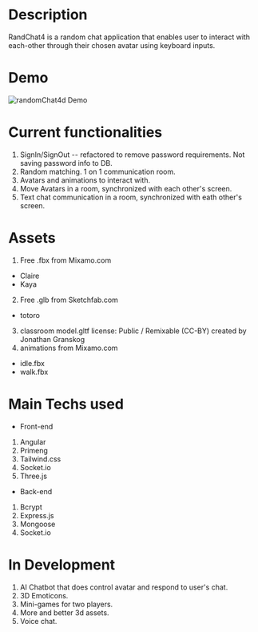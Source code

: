 # Description
RandChat4 is a random chat application that enables user to interact with each-other through their chosen avatar using keyboard inputs.

# Demo
![randomChat4d Demo](demo/RandChat4Demo.gif)
<!-- ![RandChat4Demo.gif](https://giphy.com/embed/zMNncyCgoWWXuwKvLO) -->

# Current functionalities
1. SignIn/SignOut -- refactored to remove password requirements. Not saving password info to DB.
2. Random matching. 1 on 1 communication room.
3. Avatars and animations to interact with.
4. Move Avatars in a room, synchronized with each other's screen.
5. Text chat communication in a room, synchronized with eath other's screen.

# Assets
1. Free .fbx from Mixamo.com
  - Claire
  - Kaya
2. Free .glb from Sketchfab.com
  - totoro
3. classroom model.gltf
  license: Public / Remixable (CC-BY)
  created by Jonathan Granskog
4. animations from Mixamo.com
  - idle.fbx
  - walk.fbx

# Main Techs used
- Front-end
1. Angular
2. Primeng
3. Tailwind.css
4. Socket.io
5. Three.js
- Back-end
1. Bcrypt
2. Express.js
3. Mongoose
4. Socket.io

# In Development
1. AI Chatbot that does control avatar and respond to user's chat.
2. 3D Emoticons.
3. Mini-games for two players.
4. More and better 3d assets.
5. Voice chat.
